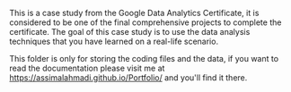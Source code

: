 This is a case study from the Google Data Analytics Certificate, it is considered to be one of the final comprehensive projects to complete the certificate. The goal of this case study is to use the data analysis techniques that you have learned on a real-life scenario.

This folder is only for storing the coding files and the data, if you want to read the documentation please visit me at <https://assimalahmadi.github.io/Portfolio/> and you'll find it there.
